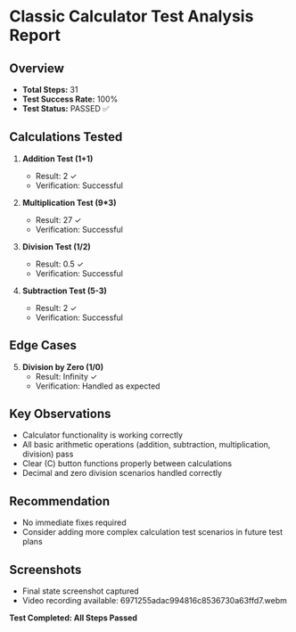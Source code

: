 # Classic Calculator Test Analysis Report

## Overview
- **Total Steps:** 31
- **Test Success Rate:** 100%
- **Test Status:** PASSED ✅

## Calculations Tested
1. **Addition Test (1+1)**
   - Result: 2 ✓
   - Verification: Successful

2. **Multiplication Test (9*3)**
   - Result: 27 ✓
   - Verification: Successful

3. **Division Test (1/2)**
   - Result: 0.5 ✓
   - Verification: Successful

4. **Subtraction Test (5-3)**
   - Result: 2 ✓
   - Verification: Successful

## Edge Cases
5. **Division by Zero (1/0)**
   - Result: Infinity ✓
   - Verification: Handled as expected

## Key Observations
- Calculator functionality is working correctly
- All basic arithmetic operations (addition, subtraction, multiplication, division) pass
- Clear (C) button functions properly between calculations
- Decimal and zero division scenarios handled correctly

## Recommendation
- No immediate fixes required
- Consider adding more complex calculation test scenarios in future test plans

## Screenshots
- Final state screenshot captured
- Video recording available: 6971255adac994816c8536730a63ffd7.webm

**Test Completed: All Steps Passed**